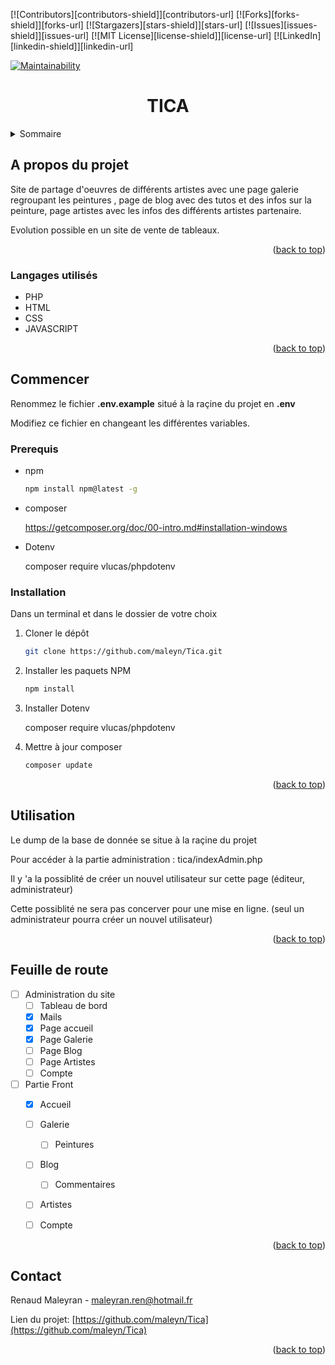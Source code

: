 <div id="top"></div>

[![Contributors][contributors-shield]][contributors-url]
[![Forks][forks-shield]][forks-url]
[![Stargazers][stars-shield]][stars-url]
[![Issues][issues-shield]][issues-url]
[![MIT License][license-shield]][license-url]
[![LinkedIn][linkedin-shield]][linkedin-url]

[![Maintainability](https://api.codeclimate.com/v1/badges/5801c40dbc2f93e6b1b8/maintainability)](https://codeclimate.com/github/maleyn/Tica/maintainability)






<h1 align="center">TICA</h1>





<details>
  <summary>Sommaire</summary>
  <ol>
    <li>
      <a href="#apropos">A propos du projet</a>
      <ul>
        <li><a href="#langages utilises">langages utilisés</a></li>
      </ul>
    </li>
    <li>
      <a href="#commencer">Commencer</a>
      <ul>
        <li><a href="#prerequis">Prérequis</a></li>
        <li><a href="#installation">Installation</a></li>
      </ul>
    </li>
    <li><a href="#usage">Utilisation</a></li>
    <li><a href="#roadmap">Feuille de route</a></li>
    <li><a href="#contact">Contact</a></li>
  </ol>
</details>





## A propos du projet



Site de partage d'oeuvres de différents artistes avec une page galerie regroupant les peintures , page de blog avec des tutos et des infos sur la peinture, page artistes avec les infos des différents artistes partenaire.

Evolution possible en un site de vente de tableaux.

<p align="right">(<a href="#top">back to top</a>)</p>



### Langages utilisés

* PHP
* HTML
* CSS
* JAVASCRIPT

<p align="right">(<a href="#top">back to top</a>)</p>



## Commencer

Renommez le fichier **.env.example** situé à la raçine du projet en **.env**   

Modifiez ce fichier en changeant les différentes variables.



### Prerequis

* npm
  
  ```sh
  npm install npm@latest -g
  ```

- composer

  https://getcomposer.org/doc/00-intro.md#installation-windows

- Dotenv

  composer require vlucas/phpdotenv

### Installation

Dans un terminal et dans le dossier de votre choix

1. Cloner le dépôt
   ```sh
   git clone https://github.com/maleyn/Tica.git
   ```

2. Installer les paquets NPM
   ```sh
   npm install
   ```

3. Installer Dotenv

   composer require vlucas/phpdotenv

   

4. Mettre à jour composer

   ```js
   composer update
   ```

<p align="right">(<a href="#top">back to top</a>)</p>



## Utilisation

Le dump de la base de donnée se situe à la raçine du projet

Pour accéder à la partie administration : tica/indexAdmin.php

Il y 'a la possiblité de créer un nouvel utilisateur sur cette page (éditeur, administrateur)

Cette possiblité ne sera pas concerver pour une mise en ligne. (seul un administrateur pourra créer un nouvel utilisateur)

<p align="right">(<a href="#top">back to top</a>)</p>



## Feuille de route

- [ ] Administration du site
    - [ ] Tableau de bord
    - [x] Mails
    - [x] Page accueil
    - [x] Page Galerie
    - [ ] Page Blog
    - [ ] Page Artistes
    - [ ] Compte

- [ ] Partie Front
    - [x] Accueil
    - [ ] Galerie
        - [ ] Peintures

    - [ ] Blog
        - [ ] Commentaires

    - [ ] Artistes
    - [ ] Compte




<p align="right">(<a href="#top">back to top</a>)</p>


## Contact

Renaud Maleyran - maleyran.ren@hotmail.fr

Lien du projet: [https://github.com/maleyn/Tica](https://github.com/maleyn/Tica)

<p align="right">(<a href="#top">back to top</a>)</p>



